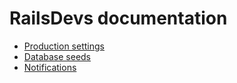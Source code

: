 # RailsDevs documentation

* [Production settings](./production_settings.md)
* [Database seeds](./seeds.md)
* [Notifications](https://github.com/joemasilotti/railsdevs.com/tree/main/app/notifications)
